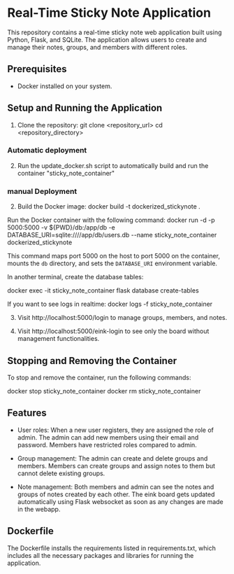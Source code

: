 # Real-Time Sticky Note Application
This repository contains a real-time sticky note web application built using Python, Flask, and SQLite. The application allows users to create and manage their notes, groups, and members with different roles.

## Prerequisites

- Docker installed on your system.

## Setup and Running the Application

1. Clone the repository:
git clone <repository_url>
cd <repository_directory>

### Automatic deployment
2. Run the update_docker.sh script to automatically build and run the container "sticky_note_container"

### manual Deployment
2. Build the Docker image:
docker build -t dockerized_stickynote .

 Run the Docker container with the following command:
docker run -d -p 5000:5000 -v ${PWD}/db:/app/db -e DATABASE_URI=sqlite:////app/db/users.db --name sticky_note_container dockerized_stickynote

This command maps port 5000 on the host to port 5000 on the container, mounts the `db` directory, and sets the `DATABASE_URI` environment variable.

 In another terminal, create the database tables:

docker exec -it sticky_note_container flask database create-tables

If you want to see logs in realtime:
docker logs -f sticky_note_container


3. Visit http://localhost:5000/login to manage groups, members, and notes. 

4. Visit http://localhost:5000/eink-login to see only the board without management functionalities.

## Stopping and Removing the Container

To stop and remove the container, run the following commands:

docker stop sticky_note_container
docker rm sticky_note_container


## Features
- User roles: When a new user registers, they are assigned the role of admin. The admin can add new members using their email and password. Members have restricted roles compared to admin.

- Group management: The admin can create and delete groups and members. Members can create groups and assign notes to them but cannot delete existing groups.

- Note management: Both members and admin can see the notes and groups of notes created by each other. The eink board gets updated automatically using Flask websocket as soon as any changes are made in the webapp.

## Dockerfile
The Dockerfile installs the requirements listed in requirements.txt, which includes all the necessary packages and libraries for running the application.
